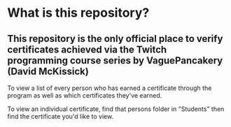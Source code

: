 # What is this repository?
## This repository is the only official place to verify certificates achieved via the Twitch programming course series by VaguePancakery (David McKissick)

To view a list of every person who has earned a certificate through the program as well as which certificates they've earned.

To view an individual certificate, find that persons folder in "Students" then find the certificate you'd like to view.
